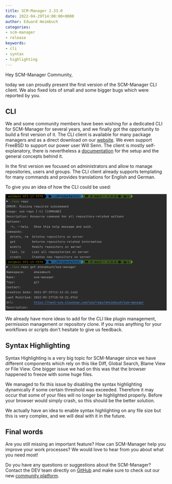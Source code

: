 ```yaml
---
title: SCM-Manager 2.33.0
date: 2022-04-29T14:00:00+0000
author: Eduard Heimbuch
categories:
- scm-manager
- release
keywords:
- cli
- syntax
- highlighting
---
```


Hey SCM-Manager Community,

today we can proudly present the first version of the SCM-Manager CLI client. 
We also fixed lots of small and some bigger bugs which were reported by you.

## CLI
We and some community members have been wishing for a dedicated CLI for SCM-Manager for several years, and we finally got the opportunity to build a first version of it. 
The CLI client is available for many package managers and as a direct download on our [website](/cli/). We even support FreeBSD to support our power user Will Senn.
The client is mostly self-explanatory, there is nevertheless a [documentation](/docs/latest/en/user/cli/) for the setup and the general concepts behind it.

In the first version we focused on administrators and allow to manage repositories, users and groups. 
The CLI client already supports templating for many commands and provides translations for English and German.

To give you an idea of how the CLI could be used:

![CLI](assets/cli.png)

We already have more ideas to add for the CLI like plugin management, permission management or repository clone. 
If you miss anything for your workflows or scripts don't hesitate to give us feedback.

## Syntax Highlighting
Syntax Highlighting is a very big topic for SCM-Manager since we have different components which rely on this like Diff, Global Search, Blame View or File View. 
One bigger issue we had on this was that the browser happened to freeze with some huge files.

We managed to fix this issue by disabling the syntax highlighting dynamically if some certain threshold was exceeded. 
Therefore it may occur that some of your files will no longer be highlighted properly.
Before your browser would simply crash, so this should be the better solution.

We actually have an idea to enable syntax highlighting on any file size but this is very complex, and we will deal with it in the future.

## Final words
Are you still missing an important feature? How can SCM-Manager help you improve your work processes?
We would love to hear from you about what you need most!

Do you have any questions or suggestions about the SCM-Manager?
Contact the DEV team directly on [GitHub](https://github.com/scm-manager/scm-manager/) and make sure
to check out our new [community platform](https://community.cloudogu.com/c/scm-manager/).
